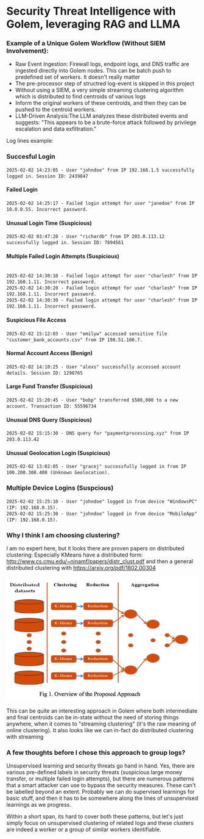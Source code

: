 # Security Threat Intelligence with Golem, leveraging RAG and LLMA

### Example of a Unique Golem Workflow (Without SIEM Involvement):

* Raw Event Ingestion: Firewall logs, endpoint logs, and DNS traffic are ingested directly into Golem nodes. This can be batch push to predefined set of workers. It doesn't really matter
* The pre-processor step of structred log-event is skipped in this project
* Without using a SIEM, a very simple streaming clustering algorithm which is distributed to find centroids of various logs
* Inform the original workers of these centroids, and then they can be pushed to the centroid workers. 
* LLM-Driven Analysis:The LLM analyzes these distributed events and suggests: "This appears to be a brute-force attack followed by privilege escalation and data exfiltration."


Log lines example:

### Succesful Login

```angular2html
2025-02-02 14:23:05 - User "johndoe" from IP 192.168.1.5 successfully logged in. Session ID: 2439847

```

#### Failed Login

```angular2html
2025-02-02 14:25:17 - Failed login attempt for user "janedoe" from IP 10.0.0.55. Incorrect password.

```

#### Unusual Login Time (Suspicious)

```angular2html
2025-02-02 03:47:20 - User "richardb" from IP 203.0.113.12 successfully logged in. Session ID: 7894561

```

####  Multiple Failed Login Attempts (Suspicious)
````angular2html

2025-02-02 14:30:10 - Failed login attempt for user "charlesh" from IP 192.168.1.11. Incorrect password.
2025-02-02 14:30:20 - Failed login attempt for user "charlesh" from IP 192.168.1.11. Incorrect password.
2025-02-02 14:30:30 - Failed login attempt for user "charlesh" from IP 192.168.1.11. Incorrect password.

````

#### Suspicious File Access

```angular2html 
2025-02-02 15:12:03 - User "emilyw" accessed sensitive file "customer_bank_accounts.csv" from IP 198.51.100.7.

```

####  Normal Account Access (Benign)

```angular2html
2025-02-02 14:10:25 - User "alexs" successfully accessed account details. Session ID: 1298765

```

#### Large Fund Transfer (Suspicious)

```angular2html
2025-02-02 15:20:45 - User "bobp" transferred $500,000 to a new account. Transaction ID: 55596734

```

#### Unusual DNS Query (Suspicious)

```angular2html
2025-02-02 15:15:30 - DNS query for "paymentprocessing.xyz" from IP 203.0.113.42

```

#### Unusual Geolocation Login (Suspicious)

```angular2html
2025-02-02 13:02:05 - User "gracej" successfully logged in from IP 100.200.300.400 (Unknown Geolocation).

```

### Multiple Device Logins (Suspcious)

```angular2html
2025-02-02 15:25:10 - User "johndoe" logged in from device "WindowsPC" (IP: 192.168.0.15).
2025-02-02 15:25:30 - User "johndoe" logged in from device "MobileApp" (IP: 192.168.0.15).

```

### Why I think I am choosing clustering?

I am no expert here, but it looks there are proven papers on distributed clustering: 
Especially KMeans have a distributed form: http://www.cs.cmu.edu/~ninamf/papers/distr_clust.pdf
and then a general distributed clustering with https://arxiv.org/pdf/1802.00304


![img.png](img.png)

This can be quite an interesting approach in Golem where both intermediate and final centroids can be in-state
without the need of storing things anywhere, when it comes to "streaming clustering" (it's the raw meaning of online clustering).
It also looks like we can in-fact do distributed clustering with streaming


### A few thoughts before I chose this approach to group logs?
Unsupervised learning and security threats go hand in hand. Yes, there are various pre-defined labels in
security threats (suspicious large money transfer, or multiple failed login attempts), but there are numerous
patterns that a smart attacker can use to bypass the security measures. These can't be labelled beyond an extent.
Probably we can do supervised learnings for basic stuff, and then it has to be somewhere along the lines of unsupervised learnings as we progress.

Within a short span, its hard to cover both these patterns, but let's just simply focus on unsupervised
clustering of related logs and these clusters are indeed a worker or a group of similar workers identifiable.

